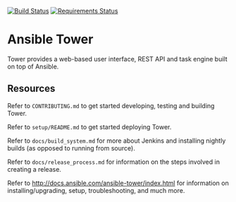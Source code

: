 [![Build Status](http://jenkins.testing.ansible.com/buildStatus/icon?job=Test_Tower_Unittest)](http://jenkins.testing.ansible.com/job/Test_Tower_Unittest)
[![Requirements Status](https://requires.io/github/ansible/ansible-tower/requirements.svg?branch=devel)](https://requires.io/github/ansible/ansible-tower/requirements/?branch=devel)

Ansible Tower
=============

Tower provides a web-based user interface, REST API and task engine built on top of
Ansible.

Resources
---------

Refer to `CONTRIBUTING.md` to get started developing, testing and building Tower.

Refer to `setup/README.md` to get started deploying Tower.

Refer to `docs/build_system.md` for more about Jenkins and installing nightly builds (as opposed to running from source).

Refer to `docs/release_process.md` for information on the steps involved in creating a release.

Refer to http://docs.ansible.com/ansible-tower/index.html for information on installing/upgrading, setup, troubleshooting, and much more.
